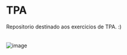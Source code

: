 # TPA
Repositorio destinado aos exercicios de TPA. :)
<br>
<br>
<br>
![image](https://user-images.githubusercontent.com/67590378/96352275-6de91f80-1098-11eb-8f93-c705d6d788d1.png)
